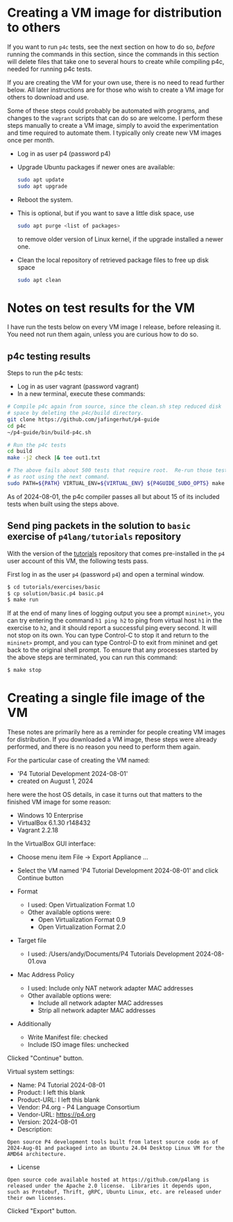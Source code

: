 
[comment]: # (SPDX-License-Identifier:  Apache-2.0)

# Creating a VM image for distribution to others

If you want to run `p4c` tests, see the next section on how to do so,
_before_ running the commands in this section, since the commands in
this section will delete files that take one to several hours to
create while compiling p4c, needed for running p4c tests.

If you are creating the VM for your own use, there is no need to read
further below.  All later instructions are for those who wish to
create a VM image for others to download and use.

Some of these steps could probably be automated with programs, and
changes to the `vagrant` scripts that can do so are welcome.  I
perform these steps manually to create a VM image, simply to avoid the
experimentation and time required to automate them.  I typically only
create new VM images once per month.

+ Log in as user p4 (password p4)
+ Upgrade Ubuntu packages if newer ones are available:

  ```bash
  sudo apt update
  sudo apt upgrade
  ```

+ Reboot the system.
+ This is optional, but if you want to save a little disk space, use
  
  ```bash
  sudo apt purge <list of packages>
  ```
  
  to remove older version of Linux
  kernel, if the upgrade installed a newer one.
+ Clean the local repository of retrieved package files to free up disk space
  
  ```bash
  sudo apt clean
  ```


# Notes on test results for the VM

I have run the tests below on every VM image I release, before
releasing it.  You need not run them again, unless you are curious how
to do so.


## p4c testing results

Steps to run the p4c tests:

+ Log in as user vagrant (password vagrant)
+ In a new terminal, execute these commands:

```bash
# Compile p4c again from source, since the clean.sh step reduced disk
# space by deleting the p4c/build directory.
git clone https://github.com/jafingerhut/p4-guide
cd p4c
~/p4-guide/bin/build-p4c.sh

# Run the p4c tests
cd build
make -j2 check |& tee out1.txt

# The above fails about 500 tests that require root.  Re-run those tests
# as root using the next command.
sudo PATH=${PATH} VIRTUAL_ENV=${VIRTUAL_ENV} ${P4GUIDE_SUDO_OPTS} make -j2 recheck |& tee out2.txt
```

As of 2024-08-01, the p4c compiler passes all but about 15 of its
included tests when built using the steps above.


## Send ping packets in the solution to `basic` exercise of `p4lang/tutorials` repository

With the version of the [tutorials](https://github.com/p4lang/tutorials) repository
that comes pre-installed in the `p4` user account of this VM, the
following tests pass.

First log in as the user `p4` (password `p4`) and open a terminal
window.
```bash
$ cd tutorials/exercises/basic
$ cp solution/basic.p4 basic.p4
$ make run
```

If at the end of many lines of logging output you see a prompt
`mininet>`, you can try entering the command `h1 ping h2` to ping from
virtual host `h1` in the exercise to `h2`, and it should report a
successful ping every second.  It will not stop on its own.  You can
type Control-C to stop it and return to the `mininet>` prompt, and you
can type Control-D to exit from mininet and get back to the original
shell prompt.  To ensure that any processes started by the above steps
are terminated, you can run this command:
```bash
$ make stop
```


# Creating a single file image of the VM

These notes are primarily here as a reminder for people creating VM
images for distribution.  If you downloaded a VM image, these steps
were already performed, and there is no reason you need to perform
them again.

For the particular case of creating the VM named:

+ 'P4 Tutorial Development 2024-08-01'
+ created on August 1, 2024

here were the host OS details, in case it turns out that matters to
the finished VM image for some reason:

+ Windows 10 Enterprise
+ VirtualBox 6.1.30 r148432
+ Vagrant 2.2.18

In the VirtualBox GUI interface:

+ Choose menu item File -> Export Appliance ...
+ Select the VM named 'P4 Tutorial Development 2024-08-01' and click
  Continue button

+ Format
  + I used: Open Virtualization Format 1.0
  + Other available options were:
    + Open Virtualization Format 0.9
    + Open Virtualization Format 2.0
+ Target file
  + I used: /Users/andy/Documents/P4 Tutorials Development 2024-08-01.ova
+ Mac Address Policy
  + I used: Include only NAT network adapter MAC addresses
  + Other available options were:
    + Include all network adapter MAC addresses
    + Strip all network adapter MAC addresses
+ Additionally
  + Write Manifest file: checked
  + Include ISO image files: unchecked

Clicked "Continue" button.

Virtual system settings:

+ Name: P4 Tutorial 2024-08-01
+ Product: I left this blank
+ Product-URL: I left this blank
+ Vendor: P4.org - P4 Language Consortium
+ Vendor-URL: https://p4.org
+ Version: 2024-08-01
+ Description:

```
Open source P4 development tools built from latest source code as of 2024-Aug-01 and packaged into an Ubuntu 24.04 Desktop Linux VM for the AMD64 architecture.
```

+ License

```
Open source code available hosted at https://github.com/p4lang is released under the Apache 2.0 license.  Libraries it depends upon, such as Protobuf, Thrift, gRPC, Ubuntu Linux, etc. are released under their own licenses.
```

Clicked "Export" button.
